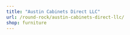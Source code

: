 ```yaml
---
title: "Austin Cabinets Direct LLC"
url: /round-rock/austin-cabinets-direct-llc/
shop: furniture
---
```

